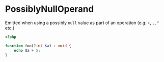 # PossiblyNullOperand

Emitted when using a possibly `null` value as part of an operation (e.g. `+`, `.`, `^` etc.)

```php
<?php

function foo(?int $a) : void {
    echo $a + 5;
}
```
